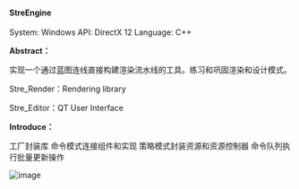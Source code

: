 #### StreEngine



System: Windows
API: DirectX 12
Language: C++


**Abstract：**

实现一个通过蓝图连线直接构建渲染流水线的工具。练习和巩固渲染和设计模式。


Stre_Render：Rendering library

Stre_Editor：QT User Interface


**Introduce：**

工厂封装库
命令模式连接组件和实现
策略模式封装资源和资源控制器
命令队列执行批量更新操作

![image](https://user-images.githubusercontent.com/55373014/203470901-d640edd5-8abd-4b1d-982f-e500b98c8853.png)


